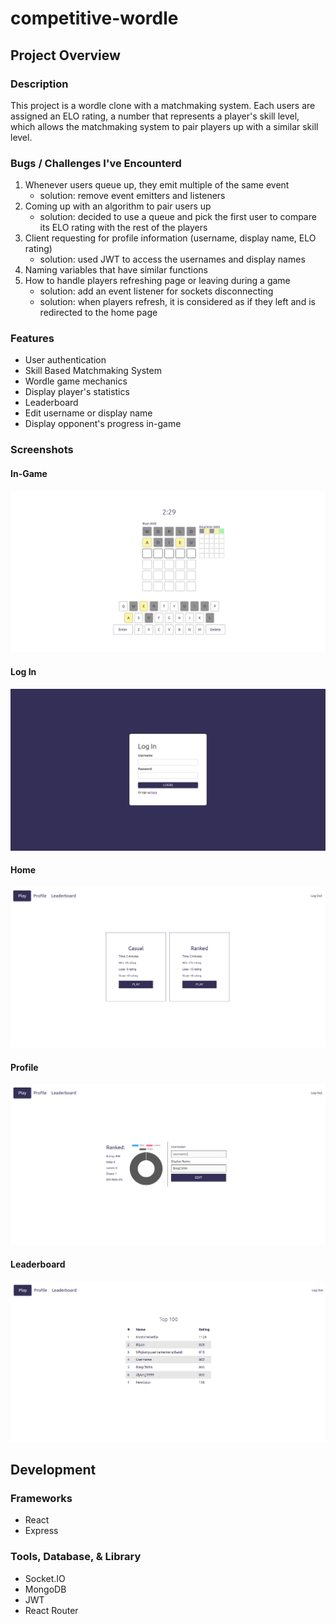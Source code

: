 # competitive-wordle
## Project Overview
### Description
This project is a wordle clone with a matchmaking system. Each users are assigned an ELO rating, a number that represents a player's skill level, which allows the matchmaking system to pair players up with a similar skill level.
### Bugs / Challenges I've Encounterd
1.  Whenever users queue up, they emit multiple of the same event
    - solution: remove event emitters and listeners
2.  Coming up with an algorithm to pair users up
    - solution: decided to use a queue and pick the first user to compare its ELO rating with the rest of the players
3.  Client requesting for profile information (username, display name, ELO rating)
    - solution: used JWT to access the usernames and display names
4.  Naming variables that have similar functions
5.  How to handle players refreshing page or leaving during a game
    - solution: add an event listener for sockets disconnecting
    - solution: when players refresh, it is considered as if they left and is redirected to the home page
### Features
+ User authentication
+ Skill Based Matchmaking System
+ Wordle game mechanics
+ Display player's statistics
+ Leaderboard
+ Edit username or display name
+ Display opponent's progress in-game
### Screenshots
#### In-Game
![In-Game](/screenshots/competitive-wordle.png)
#### Log In
![log-in](/screenshots/log-in.png)
#### Home
![Home Page](/screenshots/play.png)
#### Profile
![Profile Page](/screenshots/profile.png)
#### Leaderboard
![Leaderboard Page](/screenshots/leaderboard.png)
## Development
### Frameworks
-   React
-   Express
### Tools, Database, & Library
-   Socket.IO
-   MongoDB
-   JWT
-   React Router

